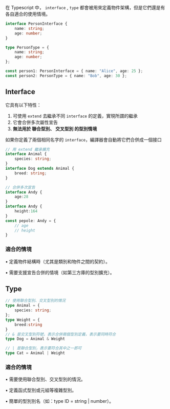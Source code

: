 在 Typescript 中， `interface` , `type` 都會被用來定義物件架構，但是它們還是有各自適合的使用情境。

```ts
interface PersonInterface {
    name: string;
    age: number;
}

type PersonType = {
    name: string;
    age: number;
};

const person1: PersonInterface = { name: "Alice", age: 25 };
const person2: PersonType = { name: "Bob", age: 30 };
```




## Interface

它具有以下特性：
1. 可使用 `extend` 去繼承不同 `interface` 的定義，實現所謂的繼承
2. 它會合併多次屬性宣告
3. **無法用於 聯合型別、 交叉型別 的型別情境**

如果你定義了兩個相同名字的 `interface`，編譯器會自動將它們合併成一個接口



```ts
// 用 extend 繼承擴充
interface Animal {
    species: string;
}
interface Dog extends Animal {
    breed: string;
}

// 合併多次宣告
interface Andy {
	age:28
}
interface Andy {
	height:164
}
const pepole: Andy = {
	// age
	// height
}
```

### 適合的情境

• 定義物件結構時（尤其是類別和物件之間的契約）。

• 需要支援宣告合併的情境（如第三方庫的型別擴充）。

## Type
```ts
// 使用聯合型別、交叉型別的情況
type Animal = {
    species: string;
};
type Weight = {
	breed:string
}
// & 是交叉型別符號，表示合併兩個型別定義，表示要同時符合
type Dog = Animal & Weight

// | 是聯合型別，表示要符合其中之一即可
type Cat = Animal | Weight
```

### 適合的情境

• 需要使用聯合型別、交叉型別的情況。

• 定義函式型別或元組等複雜型別。

• 簡單的型別別名（如：type ID = string | number）。
